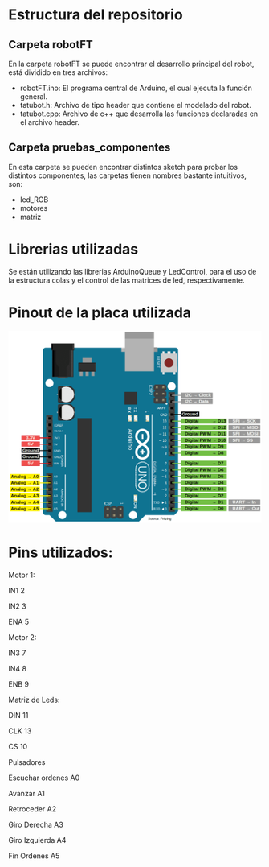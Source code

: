 # Estructura del repositorio

## Carpeta robotFT
En la carpeta robotFT se puede encontrar el desarrollo principal del robot, está dividido en tres archivos:
* robotFT.ino: El programa central de Arduino, el cual ejecuta la función general.
* tatubot.h: Archivo de tipo header que contiene el modelado del robot.
* tatubot.cpp: Archivo de c++ que desarrolla las funciones declaradas en el archivo header.

## Carpeta pruebas_componentes
En esta carpeta se pueden encontrar distintos sketch para probar los distintos componentes, las carpetas tienen nombres bastante intuitivos, son:

* led_RGB
* motores
* matriz

# Librerias utilizadas
Se están utilizando las librerias ArduinoQueue y LedControl, para el uso de la estructura colas y el control de las matrices de led, respectivamente.

# Pinout de la placa utilizada
![Arduino Uno Pinout](/assets/uno_pinout.png)

# Pins utilizados:

Motor 1: 

IN1 2

IN2 3

ENA 5

Motor 2:

IN3 7

IN4 8

ENB 9

Matriz de Leds:

DIN 11 

CLK 13 

CS 10

Pulsadores

Escuchar ordenes A0 

Avanzar          A1

Retroceder       A2

Giro Derecha     A3

Giro Izquierda   A4

Fin Ordenes      A5
